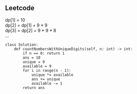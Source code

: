 ## Leetcode
dp[1] = 10  
dp[2] = dp[1] + 9 * 9  
dp[3] = dp[2] + 9 * 9 * 8  
...

```
class Solution:
    def countNumbersWithUniqueDigits(self, n: int) -> int:
        if n == 0: return 1
        ans = 10
        unique = 9
        available = 9
        for i in range(n - 1):
            unique *= available
            ans += unique
            available -= 1
        return ans
```

